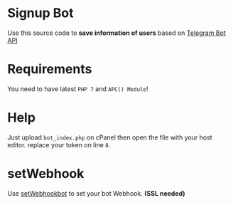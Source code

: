 # Signup Bot
Use this source code to **save information of users** based on [Telegram Bot API](https://core.telegram.org/bots/api)
# Requirements
You need to have latest `PHP 7` and `APC() Module`!
# Help
Just upload `bot_index.php` on cPanel then open the file with your host editor. replace your token on line `8`.
# setWebhook
Use [setWebhookbot](https://telegram.me/setWebhookbot) to set your bot Webhook. **(SSL needed)**
